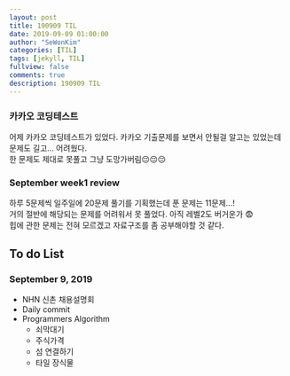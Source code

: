 ```yaml
---
layout: post
title: 190909 TIL
date: 2019-09-09 01:00:00
author: "SeWonKim"
categories: [TIL]
tags: [jekyll, TIL]
fullview: false
comments: true
description: 190909 TIL
---
```


### 카카오 코딩테스트

어제 카카오 코딩테스트가 있었다. 카카오 기출문제를 보면서 안될걸 알고는 있었는데 문제도 길고... 어려웠다.  
한 문제도 제대로 못풀고 그냥 도망가버림😔😔😔

### September week1 review

하루 5문제씩 일주일에 20문제 풀기를 기획했는데 푼 문제는 11문제...!  
거의 절반에 해당되는 문제를 어려워서 못 풀었다. 아직 레벨2도 버거운가 😨  
힙에 관한 문제는 전혀 모르겠고 자료구조를 좀 공부해야할 것 같다.

## To do List

### September 9, 2019

- NHN 신촌 채용설명회
- Daily commit
- Programmers Algorithm
  - 쇠막대기
  - 주식가격
  - 섬 연결하기
  - 타일 장식물
